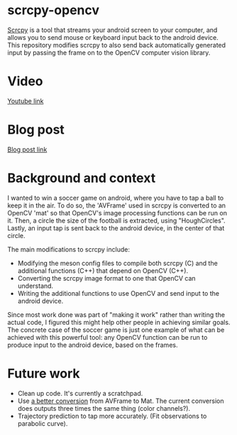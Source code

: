 # scrcpy-opencv
[Scrcpy](https://github.com/Genymobile/scrcpy) is a tool that streams your android screen to your computer, and allows you to send mouse or keyboard input back to the android device.
This repository modifies scrcpy to also send back automatically generated input by passing the frame on to the OpenCV computer vision library.

# Video
[Youtube link](https://www.youtube.com/watch?v=4Ikzw7TttuU)

# Blog post
[Blog post link](https://robberthofman.com/projects/2020/03/30/hacking-scrcpy-to-win-fb-soccer-game/)

# Background and context
I wanted to win a soccer game on android, where you have to tap a ball to keep it in the air.
To do so, the 'AVFrame' used in scrcpy is converted to an OpenCV 'mat' so that OpenCV's image processing functions can be run on it.
Then, a circle the size of the football is extracted, using "HoughCircles".
Lastly, an input tap is sent back to the android device, in the center of that circle.

The main modifications to scrcpy include:
* Modifying the meson config files to compile both scrcpy (C) and the additional functions (C++) that depend on OpenCV (C++).
* Converting the scrcpy image format to one that OpenCV can understand.
* Writing the additional functions to use OpenCV and send input to the android device.

Since most work done was part of "making it work" rather than writing the actual code, I figured this might help other people in achieving similar goals.
The concrete case of the soccer game is just one example of what can be achieved with this powerful tool:
any OpenCV function can be run to produce input to the android device, based on the frames.

# Future work
* Clean up code. It's currently a scratchpad.
* Use [a better conversion](https://sourcey.com/articles/ffmpeg-avpacket-to-opencv-mat-converter) from AVFrame to Mat. The current conversion does outputs three times the same thing (color channels?).
* Trajectory prediction to tap more accurately. (Fit observations to parabolic curve).

